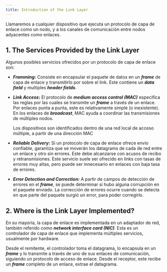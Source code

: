 ```yaml
---
title: Introduction of the Link Layer
---
```


Llamaremos a cualquier dispositivo que ejecuta un protocolo de capa de enlace como un nodo, y a los canales de comunicación entre nodos adyacentes como enlaces.

## 1. The Services Provided by the Link Layer

Algunos posibles servicios ofrecidos por un protocolo de capa de enlace son:

- ***Framming:*** Consiste en encapsular el paquete de datos en un ***frame*** de capa de enlace y transmitirlo por sobre el link. Este contiene un ***data field*** y multiples ***header fields***.
- ***Link Access:*** El protocolo de ***medium access control (MAC)*** especifica las reglas por las cuales se transmite un ***frame*** a través de un enlace. Por enlaces punta a punta, este es relativamente simple (o inexistente). En los enlaces de ***broadcast***, MAC ayuda a coordinar las transmisiones de múltiples nodos.

	Los dispositivos son identificados dentro de una red local de acceso múltiple, a partir de una dirección MAC

- ***Reliable Delivery:*** Si un protocolo de capa de enlace ofrece envío confiable, garantiza que se moverán los datagrams de cada de red entre un enlace y otro sin errores. Este debe alcanzarse con acusos de recibo y retransmisiones. Este servicio suele ser ofrecido en links con tasas de errores muy altas, pero puede ser innecesario en enlaces con baja tasa de errores.
- ***Error Detection and Correction:*** A partir de campos de detección de errores en el ***frame***, se puede determinar si hubo alguna corrupción en el paquete enviado. La corrección de errores ocurre cuando se detecta en que parte del paquete surgió un error, para poder corregirlo.

## 2. Where is the Link Layer Implemented?

En su mayoría, la capa de enlace es implementada en un adaptador de red, también referido como ***network interface card (NIC)***. Esta es un controlador de capa de enlace que implementa múltiples servicios, usualmente por hardware.

Desde el remitente, el controlador toma el datagrama, lo encapsula en un ***frame*** y lo transmite a través de uno de sus enlaces de comunicación, siguiendo un protocolo de acceso de enlace. Desde el receptor, este recibe un ***frame*** completo de un enlace, extrae el datagrama.
